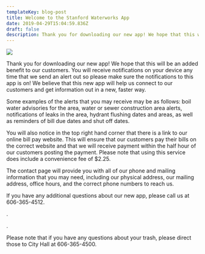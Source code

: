 ```yaml
---
templateKey: blog-post
title: Welcome to the Stanford Waterworks App
date: 2019-04-29T15:04:59.836Z
draft: false
description: Thank you for downloading our new app! We hope that this will be....
---
```

![](/img/welcome.png)

Thank you for downloading our new app! We hope that this will be an added benefit to our customers. You will receive notifications on your device any time that we send an alert out so please make sure the notifications to this app is on! We believe that this new app will help us connect to our customers and get information out in a new, faster way. 

Some examples of the alerts that you may receive may be as follows: boil water advisories for the area, water or sewer construction area alerts, notifications of leaks in the area, hydrant flushing dates and areas, as well as reminders of bill due dates and shut off dates. 

You will also notice in the top right hand corner that there is a link to our online bill pay website. This will ensure that our customers pay their bills on the correct website and that we will receive payment within the half hour of our customers posting the payment. Please note that using this service does include a convenience fee of $2.25. 

The contact page will provide you with all of our phone and mailing information that you may need, including our physical address, our mailing address, office hours, and the correct phone numbers to reach us. 

If you have any additional questions about our new app, please call us at 606-365-4512. 

.

.

Please note that if you have any questions about your trash, please direct those to City Hall at 606-365-4500.
